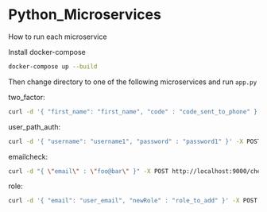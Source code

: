 # Python_Microservices

How to run each microservice

Install docker-compose
```bash
docker-compose up --build
```
Then change directory to one of the following microservices and run ``app.py``

two_factor:
```bash
curl -d '{ "first_name": "first_name", "code" : "code_sent_to_phone" }' -X POST http://localhost:9003/authorize -H "Content-type: application/json"
```

user_path_auth:
```bash
curl -d '{ "username": "username1", "password" : "password1" }' -X POST http://localhost:9001/verify -H "Content-type: application/json"
```

emailcheck:
```bash
curl -d "{ \"email\" : \"foo@bar\" }" -X POST http://localhost:9000/check
```

role:
```bash
curl -d '{ "email": "user_email", "newRole" : "role_to_add" }' -X POST http://localhost:9002/addrole -H "Content-type: application/json"
```




